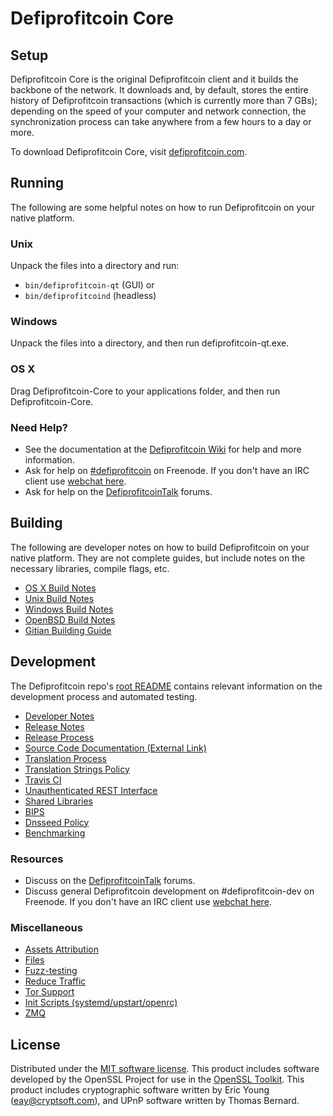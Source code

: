 Defiprofitcoin Core
=============

Setup
---------------------
Defiprofitcoin Core is the original Defiprofitcoin client and it builds the backbone of the network. It downloads and, by default, stores the entire history of Defiprofitcoin transactions (which is currently more than 7 GBs); depending on the speed of your computer and network connection, the synchronization process can take anywhere from a few hours to a day or more.

To download Defiprofitcoin Core, visit [defiprofitcoin.com](https://defiprofitcoin.com).

Running
---------------------
The following are some helpful notes on how to run Defiprofitcoin on your native platform.

### Unix

Unpack the files into a directory and run:

- `bin/defiprofitcoin-qt` (GUI) or
- `bin/defiprofitcoind` (headless)

### Windows

Unpack the files into a directory, and then run defiprofitcoin-qt.exe.

### OS X

Drag Defiprofitcoin-Core to your applications folder, and then run Defiprofitcoin-Core.

### Need Help?

* See the documentation at the [Defiprofitcoin Wiki](https://defiprofitcoin.info/)
for help and more information.
* Ask for help on [#defiprofitcoin](http://webchat.freenode.net?channels=defiprofitcoin) on Freenode. If you don't have an IRC client use [webchat here](http://webchat.freenode.net?channels=defiprofitcoin).
* Ask for help on the [DefiprofitcoinTalk](https://defiprofitcointalk.io/) forums.

Building
---------------------
The following are developer notes on how to build Defiprofitcoin on your native platform. They are not complete guides, but include notes on the necessary libraries, compile flags, etc.

- [OS X Build Notes](build-osx.md)
- [Unix Build Notes](build-unix.md)
- [Windows Build Notes](build-windows.md)
- [OpenBSD Build Notes](build-openbsd.md)
- [Gitian Building Guide](gitian-building.md)

Development
---------------------
The Defiprofitcoin repo's [root README](/README.md) contains relevant information on the development process and automated testing.

- [Developer Notes](developer-notes.md)
- [Release Notes](release-notes.md)
- [Release Process](release-process.md)
- [Source Code Documentation (External Link)](https://dev.visucore.com/defiprofitcoin/doxygen/)
- [Translation Process](translation_process.md)
- [Translation Strings Policy](translation_strings_policy.md)
- [Travis CI](travis-ci.md)
- [Unauthenticated REST Interface](REST-interface.md)
- [Shared Libraries](shared-libraries.md)
- [BIPS](bips.md)
- [Dnsseed Policy](dnsseed-policy.md)
- [Benchmarking](benchmarking.md)

### Resources
* Discuss on the [DefiprofitcoinTalk](https://defiprofitcointalk.io/) forums.
* Discuss general Defiprofitcoin development on #defiprofitcoin-dev on Freenode. If you don't have an IRC client use [webchat here](http://webchat.freenode.net/?channels=defiprofitcoin-dev).

### Miscellaneous
- [Assets Attribution](assets-attribution.md)
- [Files](files.md)
- [Fuzz-testing](fuzzing.md)
- [Reduce Traffic](reduce-traffic.md)
- [Tor Support](tor.md)
- [Init Scripts (systemd/upstart/openrc)](init.md)
- [ZMQ](zmq.md)

License
---------------------
Distributed under the [MIT software license](/COPYING).
This product includes software developed by the OpenSSL Project for use in the [OpenSSL Toolkit](https://www.openssl.org/). This product includes
cryptographic software written by Eric Young ([eay@cryptsoft.com](mailto:eay@cryptsoft.com)), and UPnP software written by Thomas Bernard.
